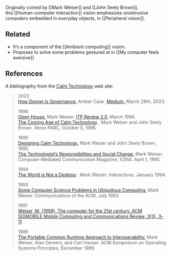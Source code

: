 Originally coined by [[Mark Weiser]] and [[John Seely Brown]], this [[Human-computer interaction]] vision emphasizes unobtrusive computers embedded in everyday objects, in [[Peripheral vision]].

## Related

- It’s a component of the [[Ambient computing]] vision.
- Proposes to solve some problems gestured at in [[My computer feels aversive]]

## References

A bibliography from the [Calm Technology](https://calmtech.com/papers.html) web site:

> 2023  
> [How Design Is Governance.](https://uxdesign.cc/how-design-is-governance-7c8dd466d753) Amber Case. [Medium.](https://uxdesign.cc/how-design-is-governance-7c8dd466d753) March 28th, 2023.
> 
> 1996  
> [Open House.](https://calmtech.com/papers/open-house.html) Mark Weiser. [ITP Review 2.0.](http://www.itp.tsoa.nyu.edu/~review/current/focus2/open00.html) March 1996.  
> [The Coming Age of Calm Technology](https://calmtech.com/papers/coming-age-calm-technology.html) . Mark Weiser and John Seely Brown. Xerox PARC, October 5, 1996.
> 
> 1995  
> [Designing Calm Technology.](https://calmtech.com/papers/designing-calm-technology.html) Mark Weiser and John Seely Brown, 1995.  
> [The Technologist’s Responsibilities and Social Change.](https://calmtech.com/papers/technologists-responsibilities-and-social-change.html) Mark Weiser. Computer-Mediated Communication Magazine, V2N4. April 1, 1995.
> 
> 1994  
> [The World is Not a Desktop](https://calmtech.com/papers/the-world-is-not-a-desktop.html) . Mark Weiser. Interactions. January 1994.
> 
> 1993  
> [Some Computer Science Problems in Ubiquitous Computing.](https://calmtech.com/papers/some-computer-science-issues-ubquitious-computing.pdf) Mark Weiser. Communications of the ACM, July 1993.
> 
> 1991  
> [Weiser, M. (1999). The computer for the 21st century. ACM SIGMOBILE Mobile Computing and Communications Review, 3(3), 3–11](https://notes.andymatuschak.org/zC19qWHvd5Ln8mauXu5HDoP)
> 
> 1989  
> [The Portable Common Runtime Approach to Interoperability.](https://calmtech.com/papers/the-portable-common-runtime-approach-to-interoperability.pdf) Mark Weiser, Alan Demers, and Carl Hauser. ACM Symposium on Operating Systems Principles, December 1989.